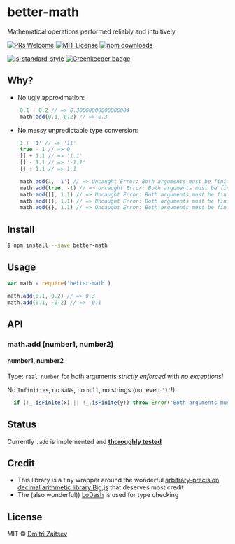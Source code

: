 # better-math
Mathematical operations performed reliably and intuitively


[![PRs Welcome](https://img.shields.io/badge/PRs-welcome-brightgreen.svg?style=flat-square)](http://makeapullrequest.com) 
[![MIT License](https://img.shields.io/npm/l/better-math.svg?style=flat-square)](http://opensource.org/licenses/MIT) 
[![npm downloads](https://img.shields.io/npm/dm/better-math.svg?style=flat-square)](https://www.npmjs.com/package/better-math)

[![js-standard-style](https://cdn.rawgit.com/feross/standard/master/badge.svg)](https://github.com/feross/standard) [![Greenkeeper badge](https://badges.greenkeeper.io/dmitriz/better-math.svg)](https://greenkeeper.io/)


## Why?

- No ugly approximation:

```js
	0.1 + 0.2 // => 0.30000000000000004
	math.add(0.1, 0.2) // => 0.3
```

- No messy unpredictable type conversion:

```js
	1 + '1' // => '11'
	true - 1 // => 0
	[] + 1.1 // => '1.1'
	[] - 1.1 // => '-1.1'
	{} + 1.1 // => 1.1

	math.add(1, '1') // => Uncaught Error: Both arguments must be finite numbers
	math.add(true, -1) // => Uncaught Error: Both arguments must be finite numbers
	math.add([], 1.1) // => Uncaught Error: Both arguments must be finite numbers
	math.add([], 1.1) // => Uncaught Error: Both arguments must be finite numbers
	math.add({}, 1.1) // => Uncaught Error: Both arguments must be finite numbers
```


## Install

```sh
$ npm install --save better-math
```


## Usage

```js
var math = require('better-math')

math.add(0.1, 0.2) // => 0.3
math.add(0.1, -0.2) // => -0.1
```


## API

### math.add (number1, number2)

#### number1, number2

Type: `real number` for both arguments *strictly enforced* with *no exceptions!*

No `Infinities`, no `NaN`s, no `null`, no strings (not even `'1'`!):

```js
  if (!_.isFinite(x) || !_.isFinite(y)) throw Error('Both arguments must be finite numbers')
```


## Status
Currently `.add` is implemented and [**thoroughly tested**](https://github.com/dmitriz/better-math/blob/master/test.js)


## Credit
- This library is a tiny wrapper around the wonderful
[arbitrary-precision decimal arithmetic library Big.js](https://github.com/MikeMcl/big.js/) that deserves most credit
- The (also wonderful)) [LoDash](https://lodash.com/) is used for type checking


## License

MIT © [Dmitri Zaitsev](https://github.com/dmitriz)
